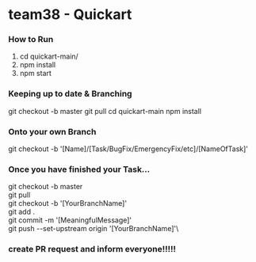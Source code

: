# team38 - Quickart

### How to Run

1. cd quickart-main/
2. npm install
3. npm start


### Keeping up to date & Branching
git checkout -b master
git pull
cd quickart-main
npm install
### Onto your own Branch
git checkout -b '[Name]/[Task/BugFix/EmergencyFix/etc]/[NameOfTask]'
### Once you have finished your Task...
git checkout -b master\
git pull\
git checkout -b '[YourBranchName]'\
git add . \
git commit -m '[MeaningfulMessage]'\
git push --set-upstream origin '[YourBranchName]'\
### create PR request and inform everyone!!!!!
